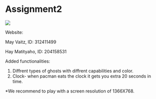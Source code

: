 # Assignment2
![](https://github.com/vaitz/pacman/blob/master/photos/bar_pacline.gif)

Website:


May Vaitz, ID: 312411499

Hay Matityaho, ID: 204158531

Added functionalities:
1. Diffrent types of ghosts with diffrent capabilities and color.
2. Clock- when pacman eats the clock it gets you extra 20 seconds in time.

*We recommend to play with a screen resolution of 1366X768.
 
